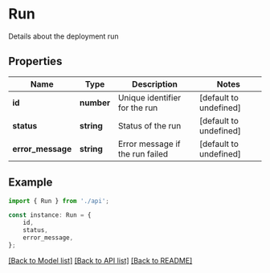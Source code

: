 # Run

Details about the deployment run

## Properties

Name | Type | Description | Notes
------------ | ------------- | ------------- | -------------
**id** | **number** | Unique identifier for the run | [default to undefined]
**status** | **string** | Status of the run | [default to undefined]
**error_message** | **string** | Error message if the run failed | [default to undefined]

## Example

```typescript
import { Run } from './api';

const instance: Run = {
    id,
    status,
    error_message,
};
```

[[Back to Model list]](../README.md#documentation-for-models) [[Back to API list]](../README.md#documentation-for-api-endpoints) [[Back to README]](../README.md)
